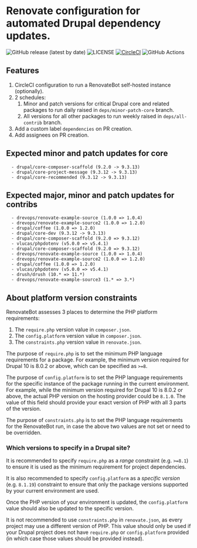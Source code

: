 # Renovate configuration for automated Drupal dependency updates.

![GitHub release (latest by date)](https://img.shields.io/github/v/release/drevops/renovate-drupal)
![LICENSE](https://img.shields.io/github/license/drevops/renovate-drupal)
[![CircleCI](https://dl.circleci.com/status-badge/img/gh/drevops/renovate-circleci-drupal-example/tree/main.svg?style=shield)](https://dl.circleci.com/status-badge/redirect/gh/drevops/renovate-circleci-drupal-example/tree/main)
![GitHub Actions](https://github.com/drevops/renovate-drupal/actions/workflows/renovate.yml/badge.svg)

## Features
1. CircleCI configuration to run a RenovateBot self-hosted instance (optionally).
2. 2 schedules: 
   1. Minor and patch versions for critical Drupal core and related packages to 
      run daily raised in `deps/minor-patch-core` branch.
   2. All versions for all other packages to run weekly raised in 
      `deps/all-contrib` branch.
2. Add a custom label `dependencies` on PR creation.
3. Add assignees on PR creation.

## Expected minor and patch updates for core

```
  - drupal/core-composer-scaffold (9.2.0 -> 9.3.13)
  - drupal/core-project-message (9.3.12 -> 9.3.13)
  - drupal/core-recommended	(9.3.12 -> 9.3.13)
```

## Expected major, minor and patch updates for contribs

```
  - drevops/renovate-example-source (1.0.0 => 1.0.4)
  - drevops/renovate-example-source2 (1.0.0 => 1.2.0)
  - drupal/coffee (1.0.0 => 1.2.0)
  - drupal/core-dev	(9.3.12 -> 9.3.13)
  - drupal/core-composer-scaffold (9.2.0 => 9.3.12)
  - vlucas/phpdotenv (v5.0.0 => v5.4.1)
  - drupal/core-composer-scaffold (9.2.0 => 9.3.12)
  - drevops/renovate-example-source (1.0.0 => 1.0.4)
  - drevops/renovate-example-source2 (1.0.0 => 1.2.0)
  - drupal/coffee (1.0.0 => 1.2.0)
  - vlucas/phpdotenv (v5.0.0 => v5.4.1)
  - drush/drush (10.* => 11.*)
  - drevops/renovate-example-source3 (1.* => 3.*)
```
## About platform version constraints

RenovateBot assesses 3 places to determine the PHP platform requirements:
1. The `require.php` version value in `composer.json`.
2. The `config.platform` version value in `composer.json`.
3. The `constraints.php` version value in `renovate.json`.

The purpose of `require.php` is to set the minimum PHP language requirements
for a package. For example, the minimum version required for Drupal 10 is 8.0.2
or above, which can be specified as `>=8`.

The purpose of `config.platform` is to set the PHP language requirements for the
specific instance of the package running in the current environment. For
example, while the minimum version required for Drupal 10 is 8.0.2 or above, the
actual PHP version on the hosting provider could be `8.1.0`. The value of this
field should provide your exact version of PHP with all 3 parts of the version.

The purpose of `constraints.php` is to set the PHP language requirements for the
RenovateBot run, in case the above two values are not set or need to be
overridden.

### Which versions to specify in a Drupal site?

It is recommended to specify `require.php` as a _range_ constraint (e.g. `>=8.1`)
to ensure it is used as the minimum requirement for project dependencies.

It is also recommended to specify `config.platform` as a _specific version_ (e.g.
`8.1.19`) constraint to ensure that only the package versions supported by your
current environment are used.

Once the PHP version of your environment is updated, the `config.platform`
value should also be updated to the specific version.

It is not recommended to use `constraints.php` in `renovate.json`, as every
project may use a different version of PHP. This value should only be used if
your Drupal project does not have `require.php` or `config.platform` provided
(in which case those values should be provided instead).
